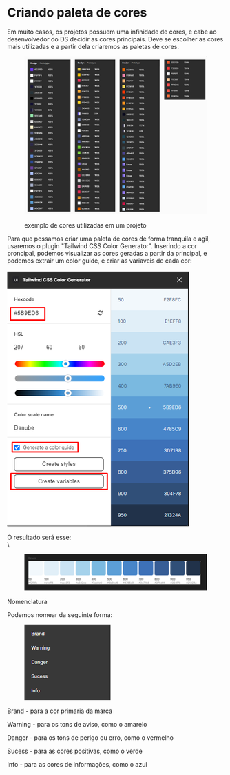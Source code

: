 # Criando paleta de cores

Em muito casos, os projetos possuem uma infinidade de cores, e cabe ao desenvolvedor do DS decidir as cores principais. Deve se escolher as cores mais utilizadas e a partir dela criaremos as paletas de cores.&#x20;

<figure><img src=".gitbook/assets/image (1) (1) (1).png" alt=""><figcaption><p>exemplo de cores utilizadas em um projeto</p></figcaption></figure>

Para que possamos criar uma paleta de cores de forma tranquila e agil, usaremos o plugin "Tailwind CSS Color Generator". Inserindo a cor proncipal, podemos visualizar as cores geradas a partir da principal, e podemos extrair um color guide, e criar as variaveis de cada cor:\
\
![](<.gitbook/assets/image (2) (1).png>)

O resultado será esse:\
\


<figure><img src=".gitbook/assets/image (4).png" alt=""><figcaption></figcaption></figure>



Nomenclatura

Podemos nomear da seguinte forma:

<div align="left">

<figure><img src=".gitbook/assets/image (5).png" alt=""><figcaption></figcaption></figure>

</div>

Brand - para a cor primaria da marca

Warning - para os tons de aviso, como o amarelo

Danger - para os tons de perigo ou erro, como o vermelho

Sucess - para as cores positivas, como o verde

Info - para as cores de informações, como o azul
